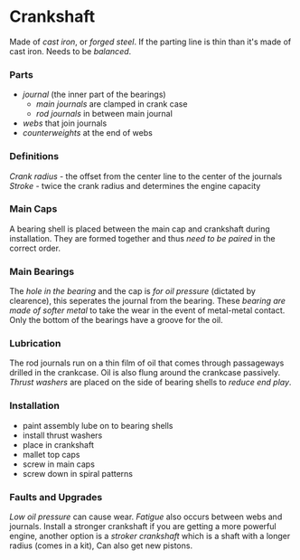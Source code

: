 # Crankshaft
Made of *cast iron*, or *forged steel*. If the parting line is thin than it's made of cast iron. Needs to be *balanced*.

### Parts
- *journal* (the inner part of the bearings)
	- *main journals* are clamped in crank case
	- *rod journals* in between main journal
- *webs* that join journals
- *counterweights* at the end of webs

### Definitions
*Crank radius* - the offset from the center line to the center of the journals
*Stroke* - twice the crank radius and determines the engine capacity

### Main Caps
A bearing shell is placed between the main cap and crankshaft during installation. They are formed together and thus *need to be paired* in the correct order.

### Main Bearings
The *hole in the bearing* and the cap is *for oil pressure* (dictated by clearence), this seperates the journal from the bearing. These *bearing are made of softer metal* to take the wear in the event of metal-metal contact. Only the bottom of the bearings have a groove for the oil.

### Lubrication
The rod journals run on a thin film of oil that comes through passageways drilled in the crankcase. Oil is also flung around the crankcase passively. *Thrust washers* are placed on the side of bearing shells to *reduce end play*.

### Installation
- paint assembly lube on to bearing shells
- install thrust washers
- place in crankshaft
- mallet top caps
- screw in main caps
- screw down in spiral patterns

### Faults and Upgrades
*Low oil pressure* can cause wear. *Fatigue* also occurs between webs and journals. Install a stronger crankshaft if you are getting a more powerful engine, another option is a *stroker crankshaft* which is a shaft with a longer radius (comes in a kit), Can also get new pistons.